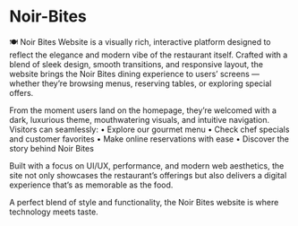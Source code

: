 # Noir-Bites
🍽️ Noir Bites Website is a visually rich, interactive platform designed to reflect the elegance and modern vibe of the restaurant itself. Crafted with a blend of sleek design, smooth transitions, and responsive layout, the website brings the Noir Bites dining experience to users’ screens — whether they’re browsing menus, reserving tables, or exploring special offers.

From the moment users land on the homepage, they’re welcomed with a dark, luxurious theme, mouthwatering visuals, and intuitive navigation. Visitors can seamlessly:
	•	Explore our gourmet menu
	•	Check chef specials and customer favorites
	•	Make online reservations with ease
	•	Discover the story behind Noir Bites

Built with a focus on UI/UX, performance, and modern web aesthetics, the site not only showcases the restaurant’s offerings but also delivers a digital experience that’s as memorable as the food.

A perfect blend of style and functionality, the Noir Bites website is where technology meets taste.
